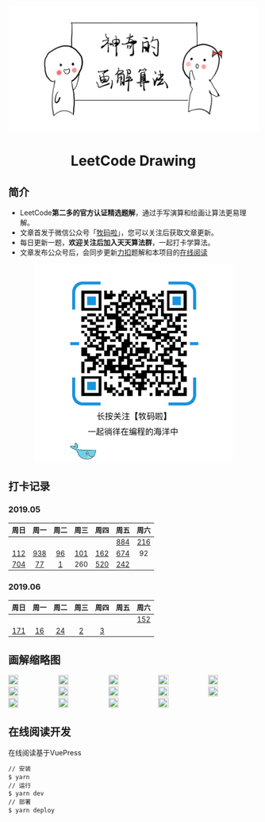 <div align="center">
<a href="https://guanpengchn.github.io/LeetCodeDrawing/">
<img width="600" src="./img/logo.png"/>
</a>
</div>
<h1 align="center">LeetCode Drawing</h1>

## 简介

- LeetCode**第二多的官方认证精选题解**，通过手写演算和绘画让算法更易理解。
- 文章首发于微信公众号「[牧码啦](https://i.loli.net/2019/05/20/5ce23b33cc01d73486.gif)」，您可以关注后获取文章更新。
- 每日更新一题，**欢迎关注后加入天天算法群**，一起打卡学算法。
- 文章发布公众号后，会同步更新[力扣](https://leetcode-cn.com/)题解和本项目的[在线阅读](https://guanpengchn.github.io/LeetCodeDrawing/)

<div align="center">
<img width="400" src="./img/erweima.gif"/>
</div>

## 打卡记录

### 2019.05

|周日|周一|周二|周三|周四|周五|周六|
|:-:|:-:|:-:|:-:|:-:|:-:|:-:|
||||||[884](https://mp.weixin.qq.com/s/VOXoMQg57gdUmwo4553Uag)|[216](https://mp.weixin.qq.com/s/XDpewlE0OUE1DYYE-XdoEg)|
[112](https://mp.weixin.qq.com/s/_NdAjbWlYDV7z7LvMpuyDA)|[938](https://mp.weixin.qq.com/s/ni6l_a1QMCi2sKuZDNoe4Q)|[96](https://mp.weixin.qq.com/s/DEdiaun-RVwRj-9zx9brjw)|[101](https://mp.weixin.qq.com/s/9xiQ8KmTLk_gxf7lsie9dA)|[162](https://mp.weixin.qq.com/s/5HQ5zVPYdUAE4eVJBFKIoQ)|[674](https://mp.weixin.qq.com/s/jSUM4rmYXatKfrjACEdwvw)|92|
|[704](https://mp.weixin.qq.com/s/mnfLuH1nU8ghShgOhw-KBg)|[77](https://mp.weixin.qq.com/s/VOV5wMsfrLW21ZkqXSfeeA)|[1](https://mp.weixin.qq.com/s/jC4BsJ5r6QixdnwTIchTQw)|260|[520](https://mp.weixin.qq.com/s/YJTFk4xEOM9cDM-GQq_EIQ)|[242](https://mp.weixin.qq.com/s/nvxS4p3lXvAL21dDbJo8QA)||


### 2019.06

|周日|周一|周二|周三|周四|周五|周六|
|:-:|:-:|:-:|:-:|:-:|:-:|:-:|
|||||||[152](https://mp.weixin.qq.com/s/FvA_wcLq4JU70nXK6lrFHA)|
|[171](https://mp.weixin.qq.com/s/jC4BsJ5r6QixdnwTIchTQw)|[16](https://mp.weixin.qq.com/s/IBEJdeU6G-sBSMuv02LrHg)|[24](https://mp.weixin.qq.com/s/_bjKxIrmtwU0IPtyWtKd_g)|[2](https://mp.weixin.qq.com/s/8cMt_Yaeu6AT5jk3DhdhqA)|[3](https://mp.weixin.qq.com/s/O-2CdSJTFWodVZzGYAjGrA)|

## 画解缩略图

<div style="display:flex;flex-wrap:wrap;">
<img width="20%" height="20%" src="https://i.loli.net/2019/06/01/5cf1f2e3531b152490.png"/>
<img width="20%" height="20%" src="https://i.loli.net/2019/06/05/5cf71911e9a9e85203.png"/>
<img width="20%" height="20%" src="https://i.loli.net/2019/06/05/5cf76ee8a2d1022562.png"/>
<img width="20%" height="20%" src="https://i.loli.net/2019/06/02/5cf3d6e4cce5b14060.png"/>
<img width="20%" height="20%" src="https://i.loli.net/2019/06/05/5cf7854b1d01876390.png"/>


<img width="20%" height="20%" src="https://i.loli.net/2019/06/03/5cf480c4a8cbe39732.png"/>
<img width="20%" height="20%" src="https://i.loli.net/2019/05/26/5cea62f466fb588159.png"/>
<img width="20%" height="20%" src="https://i.loli.net/2019/05/31/5cf08618de59b74964.png"/>
<img width="20%" height="20%" src="https://i.loli.net/2019/05/31/5cf0874d15ae839505.png"/>
<img width="20%" height="20%" src="https://i.loli.net/2019/05/31/5cf10038d011223514.png"/>


<img width="20%" height="20%" src="https://i.loli.net/2019/06/01/5cf1bbed3f12c79305.png"/>
<img width="20%" height="20%" src="https://i.loli.net/2019/05/31/5cf0893693aa452745.png"/>
<img width="20%" height="20%" src="https://i.loli.net/2019/05/31/5cf07cd2d2c8129014.png"/>
<img width="20%" height="20%" src="https://i.loli.net/2019/05/26/5cea098e6bb7383654.png"/>
</div>

## 在线阅读开发

在线阅读基于VuePress

```bash
// 安装
$ yarn
// 运行
$ yarn dev
// 部署
$ yarn deploy
```